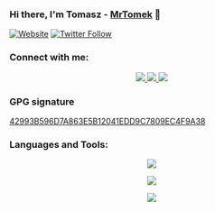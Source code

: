 ### Hi there, I'm Tomasz - [MrTomek](https://osikowski.pl) 👋

[![Website](https://img.shields.io/website?label=Osikowski.pl&style=for-the-badge&url=https%3A%2F%2Fosikowski.pl)](https://osikowski.pl)
[![Twitter Follow](https://img.shields.io/twitter/follow/MrTomek_?color=1DA1F2&logo=twitter&style=for-the-badge)](https://twitter.com/intent/follow?original_referer=https%3A%2F%2Fgithub.com%2FMrTomek&screen_name=MrTomek_)

### Connect with me:

<p align="center">
  <a href="https://gitlab.com/MrTomek">
    <img src="https://skillicons.dev/icons?i=gitlab" />
  </a>
  <a href="https://twitter.com/MrTomek_">
    <img src="https://skillicons.dev/icons?i=twitter" />
  </a>
  <a href="https://linkedin.com/in/MrTomek">
    <img src="https://skillicons.dev/icons?i=linkedin" />
  </a>
</p>
  
  
### GPG signature
  
[42993B596D7A863E5B12041EDD9C7809EC4F9A38](https://keys.openpgp.org/search?q=42993B596D7A863E5B12041EDD9C7809EC4F9A38)

### Languages and Tools:

<p align="center">
  <a href="https://skillicons.dev">
    <img src="https://skillicons.dev/icons?i=html,css,js,sass,git,gitlab,php,laravel,vue,nuxtjs,regex" />
  </a>
</p>
<p align="center">
  <a href="https://skillicons.dev">
    <img src="https://skillicons.dev/icons?i=cloudflare,linux,docker,nginx,md" />
  </a>
</p>
<p align="center">
  <a href="https://skillicons.dev">
    <img src="https://skillicons.dev/icons?i=arduino,raspberrypi" />
  </a>
</p>

